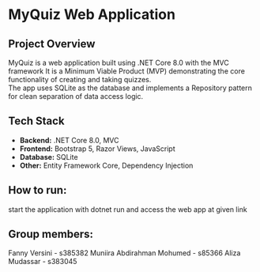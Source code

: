 # MyQuiz Web Application

## Project Overview

MyQuiz is a web application built using .NET Core 8.0 with the MVC framework
It is a Minimum Viable Product (MVP) demonstrating the core functionality of creating and taking quizzes.  
The app uses SQLite as the database and implements a Repository pattern for clean separation of data access logic.


## Tech Stack

- **Backend:** .NET Core 8.0, MVC  
- **Frontend:** Bootstrap 5, Razor Views, JavaScript  
- **Database:** SQLite  
- **Other:** Entity Framework Core, Dependency Injection

## How to run:

start the application with dotnet run and access the web app at given link

## Group members:
Fanny Versini - s385382
Muniira Abdirahman Mohumed - s85366
Aliza Mudassar - s383045

